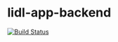 # lidl-app-backend
[![Build Status](https://travis-ci.com/Burathar/lidl-app-backend.svg?token=aa4vpmijtpWsMdp7QY9d&branch=master)](https://travis-ci.com/Burathar/lidl-app-backend)
